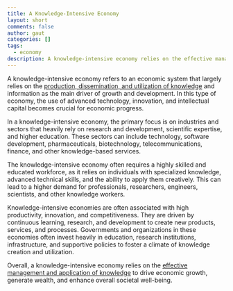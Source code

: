 ```yaml
---
title: A Knowledge-Intensive Economy
layout: short
comments: false
author: gaut
categories: []
tags:
  - economy
description: A knowledge-intensive economy relies on the effective management and application of knowledge to drive economic growth, generate wealth, and enhance overall societal well-being.
---
```

A knowledge-intensive economy refers to an economic system that largely relies on the [production, dissemination, and utilization of knowledge](/knowledge-management/) and information as the main driver of growth and development. In this type of economy, the use of advanced technology, innovation, and intellectual capital becomes crucial for economic progress.

In a knowledge-intensive economy, the primary focus is on industries and sectors that heavily rely on research and development, scientific expertise, and higher education. These sectors can include technology, software development, pharmaceuticals, biotechnology, telecommunications, finance, and other knowledge-based services.

The knowledge-intensive economy often requires a highly skilled and educated workforce, as it relies on individuals with specialized knowledge, advanced technical skills, and the ability to apply them creatively. This can lead to a higher demand for professionals, researchers, engineers, scientists, and other knowledge workers.

Knowledge-intensive economies are often associated with high productivity, innovation, and competitiveness. They are driven by continuous learning, research, and development to create new products, services, and processes. Governments and organizations in these economies often invest heavily in education, research institutions, infrastructure, and supportive policies to foster a climate of knowledge creation and utilization.

Overall, a knowledge-intensive economy relies on the [effective management and application of knowledge](/effective-knowledge-management/) to drive economic growth, generate wealth, and enhance overall societal well-being.